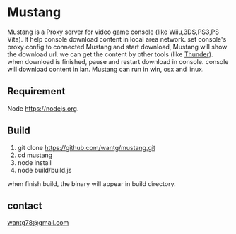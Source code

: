 Mustang
=======
Mustang is a Proxy server for video game console (like Wiiu,3DS,PS3,PS Vita).
It help console download content in local area network.
set console's proxy config to connected Mustang and start download, Mustang will show the download url.
we can get the content by other tools (like [Thunder](http://dl.xunlei.com)).
when download is finished, pause and restart download in console.
console will download content in lan.
Mustang can run in win, osx and linux.

## Requirement
Node
<https://nodejs.org>.

## Build
1. git clone https://github.com/wantg/mustang.git
2. cd mustang
3. node install
3. node build/build.js

when finish build, the binary will appear in build directory.

## contact
wantg78@gmail.com